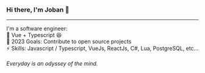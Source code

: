 ### Hi there, I'm Joban 👋<br>
<hr>
I'm a software engineer:<br>
🌱 Vue + Typescript 😆<br>
🥅 2023 Goals: Contribute to open source projects<br>
⚡ Skills: Javascript / Typescript, VueJs, ReactJs, C#, Lua, PostgreSQL, etc...<br>
<br>
<em>Everyday is an odyssey of the mind.</em>

<!--
**jobanmendpara/jobanmendpara** is a ✨ _special_ ✨ repository because its `README.md` (this file) appears on your GitHub profile.

Here are some ideas to get you started:

- 🔭 I’m currently working on ...
- 🌱 I’m currently learning ...
- 👯 I’m looking to collaborate on ...
- 🤔 I’m looking for help with ...
- 💬 Ask me about ...
- 📫 How to reach me: ...
- 😄 Pronouns: ...
- ⚡ Fun fact: ...
-->
